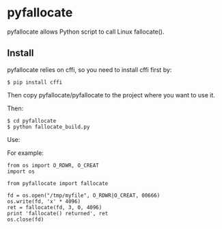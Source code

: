 # pyfallocate
pyfallocate allows Python script to call Linux fallocate(). 

## Install

pyfallocate relies on cffi, so you need to install cffi first by:

```
$ pip install cffi
```

Then copy pyfallocate/pyfallocate to the project where you want to use it. 

Then:

```
$ cd pyfallocate
$ python fallocate_build.py
```

Use:

For example:

```
from os import O_RDWR, O_CREAT
import os

from pyfallocate import fallocate

fd = os.open("/tmp/myfile", O_RDWR|O_CREAT, 00666)
os.write(fd, 'x' * 4096)
ret = fallocate(fd, 3, 0, 4096)
print 'fallocate() returned', ret
os.close(fd)
```

